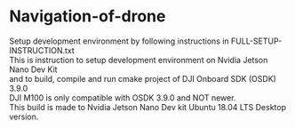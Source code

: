 # Navigation-of-drone

Setup development environment by following instructions in FULL-SETUP-INSTRUCTION.txt  
This is instruction to setup development environment on Nvidia Jetson Nano Dev Kit  
and to build, compile and run cmake project of DJI Onboard SDK (OSDK) 3.9.0  
DJI M100 is only compatible with OSDK 3.9.0 and NOT newer.  
This build is made to Nvidia Jetson Nano Dev kit Ubuntu 18.04 LTS Desktop version.  
